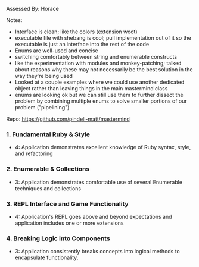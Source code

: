Assessed By: Horace

Notes:

* Interface is clean; like the colors (extension woot)
* executable file with shebang is cool; pull implementation out
of it so the executable is just an interface into the rest of the code
* Enums are well-used and concise
* switching comfortably between string and enumerable constructs
* like the experimentation with modules and monkey-patching; talked about
reasons why these may not necessarily be the best solution in the way they're
being used
* Looked at a couple examples where we could use another dedicated object rather
than leaving things in the main mastermind class
* enums are looking ok but we can still use them to further dissect the problem by
combining multiple enums to solve smaller portions of our problem ("pipelining")

Repo: https://github.com/pindell-matt/mastermind

### 1. Fundamental Ruby & Style

* 4:  Application demonstrates excellent knowledge of Ruby syntax, style, and refactoring

### 2. Enumerable & Collections

* 3: Application demonstrates comfortable use of several Enumerable techniques and collections

### 3. REPL Interface and Game Functionality

* 4: Application's REPL goes above and beyond expectations and application includes one or more extensions

### 4. Breaking Logic into Components

* 3: Application consistently breaks concepts into logical methods to encapsulate functionality.
